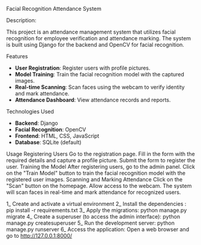 Facial Recognition Attendance System

Description: 

This project is an attendance management system that utilizes facial recognition for employee verification and attendance marking. The system is built using Django for the backend and OpenCV for facial recognition.

Features
- **User Registration**: Register users with profile pictures.
- **Model Training**: Train the facial recognition model with the captured images.
- **Real-time Scanning**: Scan faces using the webcam to verify identity and mark attendance.
- **Attendance Dashboard**: View attendance records and reports.

Technologies Used
- **Backend**: Django
- **Facial Recognition**: OpenCV
- **Frontend**: HTML, CSS, JavaScript
- **Database**: SQLite (default)

Usage
Registering Users
Go to the registration page.
Fill in the form with the required details and capture a profile picture.
Submit the form to register the user.
Training the Model
After registering users, go to the admin panel.
Click on the "Train Model" button to train the facial recognition model with the registered user images.
Scanning and Marking Attendance
Click on the "Scan" button on the homepage.
Allow access to the webcam.
The system will scan faces in real-time and mark attendance for recognized users.

1_ Create and activate a virtual environment
2_ Install the dependencies : pip install -r requirements.txt
3_ Apply the migrations: python manage.py migrate
4_ Create a superuser (to access the admin interface): python manage.py createsuperuser
5_ Run the development server: python manage.py runserver
6_ Access the application: Open a web browser and go to http://127.0.0.1:8000/

